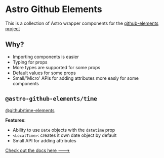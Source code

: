 # Astro Github Elements

This is a collection of Astro wrapper components for the [github-elements project](https://github.com/github/github-elements)

## Why?

- Importing components is easier
- Typing for props
- More types are supported for some props
- Default values for some props
- Small/'Micro' APIs for adding attributes more easiy for some components

## `@astro-github-elements/time`

[@github/time-elements](https://github.com/github/time-elements)

**Features**:

- Ability to use `Date` objects with the `datetime` prop
- `<LocalTime>`: creates it own date object by default
- Small API for adding attributes

[Check out the docs here --->](https://github.com/BryceRussell/astro-github-time-elements/tree/main/package)